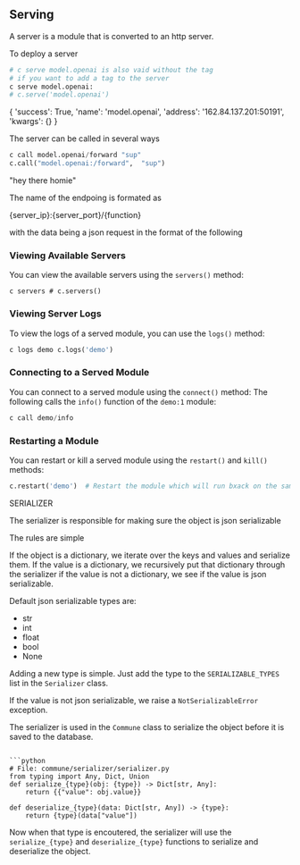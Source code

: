 
## Serving


A server is a module that is converted to an http server.

To deploy a server

```python
# c serve model.openai is also vaid without the tag
# if you want to add a tag to the server
c serve model.openai:
# c.serve('model.openai')
```
{
    'success': True,
    'name': 'model.openai',
    'address': '162.84.137.201:50191',
    'kwargs': {}
}

The server can be called in several ways

```python
c call model.openai/forward "sup"
c.call("model.openai:/forward",  "sup")
```

"hey there homie"

The name of the endpoing is formated as

{server_ip}:{server_port}/{function}

with the data being a json request in the format of the following



### Viewing Available Servers
You can view the available servers using the `servers()` method:

```
c servers # c.servers()  
```
### Viewing Server Logs
To view the logs of a served module, you can use the `logs()` method:

```python
c logs demo c.logs('demo')
```

### Connecting to a Served Module
You can connect to a served module using the `connect()` method:
The following calls the `info()` function of the `demo:1` module:

```python
c call demo/info 
```

### Restarting a Module
You can restart or kill a served module using the `restart()` and `kill()` methods:

```python
c.restart('demo')  # Restart the module which will run bxack on the same port
```

SERIALIZER

The serializer is responsible for making sure the object is json serializable



The rules are simple

If the object is a dictionary, we iterate over the keys and values and serialize them. 
If the value is a dictionary, we recursively put that dictionary through the serializer
if the value is not a dictionary, we see if the value is json serializable. 

Default json serializable types are:
- str
- int
- float
- bool
- None


Adding a new type is simple. Just add the type to the `SERIALIZABLE_TYPES` list in the `Serializer` class.

If the value is not json serializable, we raise a `NotSerializableError` exception.

The serializer is used in the `Commune` class to serialize the object before it is saved to the database. 
```

```python
# File: commune/serializer/serializer.py
from typing import Any, Dict, Union
def serialize_{type}(obj: {type}) -> Dict[str, Any]:
    return {{"value": obj.value}}

def deserialize_{type}(data: Dict[str, Any]) -> {type}:
    return {type}(data["value"])
```




Now when that type is encoutered, the serializer will use the `serialize_{type}` and `deserialize_{type}` functions to serialize and deserialize the object.

